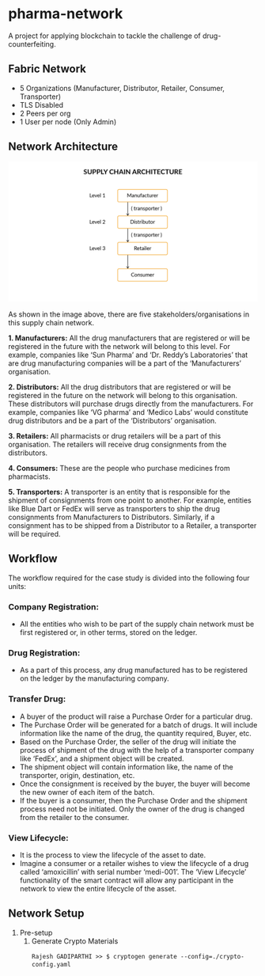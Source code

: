 # pharma-network
A project for applying blockchain to tackle the challenge of drug-counterfeiting.

## Fabric Network
- 5 Organizations (Manufacturer, Distributor, Retailer, Consumer, Transporter)
- TLS Disabled
- 2 Peers per org
- 1 User per node (Only Admin)


## Network Architecture

![](images/Network_Blueprint.png)


As shown in the image above, there are five stakeholders/organisations in this supply chain network.

 

**1. Manufacturers:** All the drug manufacturers that are registered or will be registered in the future with the network will belong to this level. For example, companies like ‘Sun Pharma’ and ‘Dr. Reddy’s Laboratories’ that are drug manufacturing companies will be a part of the ‘Manufacturers’ organisation.

 

**2. Distributors:** All the drug distributors that are registered or will be registered in the future on the network will belong to this organisation. These distributors will purchase drugs directly from the manufacturers. For example, companies like ‘VG pharma’ and ‘Medico Labs’ would constitute drug distributors and be a part of the ‘Distributors’ organisation.

 

**3. Retailers:** All pharmacists or drug retailers will be a part of this organisation. The retailers will receive drug consignments from the distributors. 

 

**4. Consumers:** These are the people who purchase medicines from pharmacists. 

 

**5. Transporters:** A transporter is an entity that is responsible for the shipment of consignments from one point to another. For example, entities like Blue Dart or FedEx will serve as transporters to ship the drug consignments from Manufacturers to Distributors. Similarly, if a consignment has to be shipped from a Distributor to a Retailer, a transporter will be required. 


## Workflow
The workflow required for the case study is divided into the following four units:

 

### Company Registration: 
-   All the entities who wish to be part of the supply chain network must be first registered or, in other terms, stored on the ledger. 
### Drug Registration:
-   As a part of this process, any drug manufactured has to be registered on the ledger by the manufacturing company. 
### Transfer Drug:
-   A buyer of the product will raise a Purchase Order for a particular drug.
-   The Purchase Order will be generated for a batch of drugs. It will include information like the name of the drug, the quantity required, Buyer, etc.
-   Based on the Purchase Order, the seller of the drug will initiate the process of shipment of the drug with the help of a transporter company like ‘FedEx’, and a shipment object will be created.
-   The shipment object will contain information like, the name of the transporter, origin, destination, etc.
-   Once the consignment is received by the buyer, the buyer will become the new owner of each item of the batch. 
-   If the buyer is a consumer, then the Purchase Order and the shipment process need not be initiated. Only the owner of the drug is changed from the retailer to the consumer. 
### View Lifecycle: 
-   It is the process to view the lifecycle of the asset to date. 
-   Imagine a consumer or a retailer wishes to view the lifecycle of a drug called ‘amoxicillin’ with serial number ‘medi-001’. The ‘View Lifecycle’ functionality of the smart contract will allow any participant in the network to view the entire lifecycle of the asset.


## Network Setup

1. Pre-setup
    1. Generate Crypto Materials
		```console
        Rajesh GADIPARTHI >> $ cryptogen generate --config=./crypto-config.yaml
